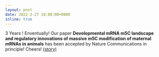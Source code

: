 ```yaml
---
layout: post
date: 2022-2-27 10:00:00+0800
inline: true
---
```


3 Years ! Enventually! Our paper **Developmental mRNA m5C landscape and regulatory innovations of massive m5C modification of maternal mRNAs in animals** has been accepted by Nature Communications in principle! Cheers! [(story)](/blog/2022/stories_bisulfite/)
